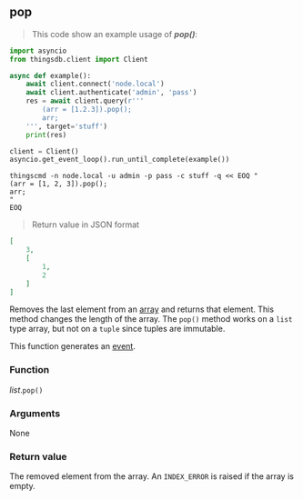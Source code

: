 ## pop

> This code show an example usage of ***pop()***:

```python
import asyncio
from thingsdb.client import Client

async def example():
    await client.connect('node.local')
    await client.authenticate('admin', 'pass')
    res = await client.query(r'''
        (arr = [1.2.3]).pop();
        arr;
    ''', target='stuff')
    print(res)

client = Client()
asyncio.get_event_loop().run_until_complete(example())
```

```shell
thingscmd -n node.local -u admin -p pass -c stuff -q << EOQ "
(arr = [1, 2, 3]).pop();
arr;
"
EOQ
```

> Return value in JSON format

```json
[
    3,
    [
        1,
        2
    ]
]
```

Removes the last element from an [array](#array-type) and returns that element.
This method changes the length of the array. The `pop()` method works
on a `list` type array, but not on a `tuple` since tuples are immutable.

This function generates an [event](#events).

### Function
*list*.`pop()`

### Arguments
None

### Return value
The removed element from the array. An `INDEX_ERROR` is raised if the array is empty.